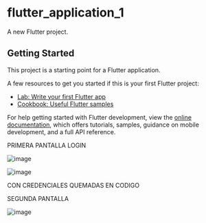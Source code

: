 # flutter_application_1

A new Flutter project.

## Getting Started

This project is a starting point for a Flutter application.

A few resources to get you started if this is your first Flutter project:

- [Lab: Write your first Flutter app](https://docs.flutter.dev/get-started/codelab)
- [Cookbook: Useful Flutter samples](https://docs.flutter.dev/cookbook)

For help getting started with Flutter development, view the
[online documentation](https://docs.flutter.dev/), which offers tutorials,
samples, guidance on mobile development, and a full API reference.

PRIMERA PANTALLA LOGIN

![image](https://github.com/arianacatani2009/flutter_login/assets/134402331/4cd29a61-a9a4-4da1-b31a-bf6fe4d6c96c)

![image](https://github.com/arianacatani2009/flutter_login/assets/134402331/2c68f33e-0c89-4664-8a09-892bb2036dc9)

CON CREDENCIALES QUEMADAS EN CODIGO


SEGUNDA PANTALLA

![image](https://github.com/arianacatani2009/flutter_login/assets/134402331/d7eba8c7-19f8-437b-9227-53d70c02c3a1)

